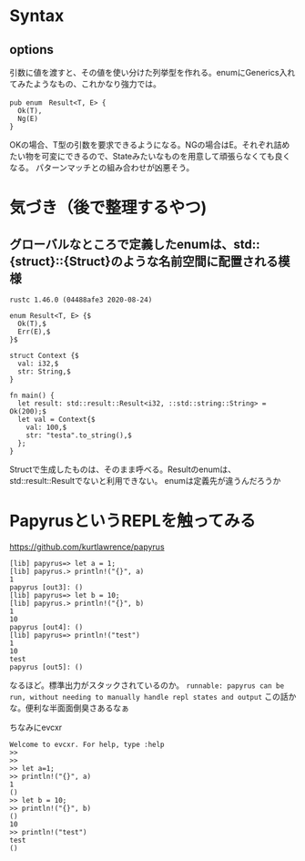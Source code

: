 # Syntax

## options 

引数に値を渡すと、その値を使い分けた列挙型を作れる。enumにGenerics入れてみたようなもの、これかなり強力では。
```
pub enum　Result<T, E> {
  Ok(T),
  Ng(E)
}
```
OKの場合、T型の引数を要求できるようになる。NGの場合はE。それぞれ詰めたい物を可変にできるので、Stateみたいなものを用意して頑張らなくても良くなる。
パターンマッチとの組み合わせが凶悪そう。


# 気づき（後で整理するやつ)

## グローバルなところで定義したenumは、std::{struct}::{Struct}のような名前空間に配置される模様
`rustc 1.46.0 (04488afe3 2020-08-24)`

```
enum Result<T, E> {$
  Ok(T),$
  Err(E),$
}$

struct Context {$
  val: i32,$
  str: String,$
}

fn main() {
  let result: std::result::Result<i32, ::std::string::String> = Ok(200);$
  let val = Context{$
    val: 100,$
    str: "testa".to_string(),$
  };
}
```

Structで生成したものは、そのまま呼べる。Resultのenumは、std::result::Resultでないと利用できない。
enumは定義先が違うんだろうか

# PapyrusというREPLを触ってみる
https://github.com/kurtlawrence/papyrus

```
[lib] papyrus=> let a = 1;
[lib] papyrus.> println!("{}", a)
1
papyrus [out3]: ()
[lib] papyrus=> let b = 10;
[lib] papyrus.> println!("{}", b)
1
10
papyrus [out4]: ()
[lib] papyrus=> println!("test")
1
10
test
papyrus [out5]: ()
```

なるほど。標準出力がスタックされているのか。
`runnable: papyrus can be run, without needing to manually handle repl states and output`
この話かな。便利な半面面倒臭さあるなぁ



ちなみにevcxr

```
Welcome to evcxr. For help, type :help
>>
>>
>> let a=1;
>> println!("{}", a)
1
()
>> let b = 10;
>> println!("{}", b)
()
10
>> println!("test")
test
()
```
